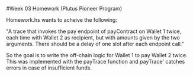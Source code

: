 #Week 03 Homework (Plutus Pioneer Program)

Homework.hs wants to acheive the following:

"A trace that invokes the pay endpoint of payContract on Wallet 1 twice, each time with Wallet 2 as recipient, but with amounts given by the two arguments. There should be a delay of one slot after each endpoint call."

So the goal is to write the off-chain logic for Wallet 1 to pay Wallet 2 twice. This was implemented with the payTrace function and payTrace' catches errors in case of insufficient funds.

